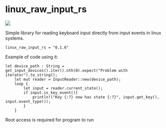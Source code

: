 # linux_raw_input_rs

[![](http://meritbadge.herokuapp.com/linux_raw_input_rs)](https://crates.io/crates/linux_raw_input_rs)

Simple library for reading keyboard input directly from input events in linux systems.

```
linux_raw_input_rs = "0.1.6"
```

Example of code using it:
```
let device_path : String = get_input_devices().iter().nth(0).expect("Problem with iterator").to_string();
    let mut reader = InputReader::new(device_path);
    loop {
        let input = reader.current_state();
        if input.is_key_event(){
            println!("Key {:?} now has state {:?}", input.get_key(), input.event_type());
        }
    }
```
Root access is required for program to run